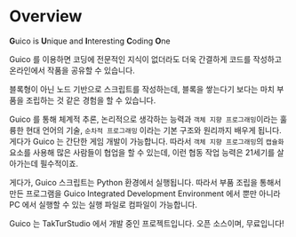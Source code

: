 # Overview
**G**uico is **U**nique and **I**nteresting **C**oding **O**ne

Guico 를 이용하면 코딩에 전문적인 지식이 없더라도
더욱 간결하게 코드를 작성하고 온라인에서 작품을 공유할 수 있습니다.

블록형이 아닌 노드 기반으로 스크립트를 작성하는데, 
블록을 쌓는다기 보다는 마치 부품을 조립하는 것 같은 경험을 할 수 있습니다.

Guico 를 통해 체계적 추론, 논리적으로 생각하는 능력과
`객체 지향 프로그래밍`이라는 훌륭한 현대 언어의 기술,
`순차적 프로그래밍` 이라는 기본 구조와 원리까지 배우게 됩니다.
게다가 Guico 는 간단한 게임 개발이 가능합니다. 따라서 
`객체 지향 프로그래밍`의 `캡슐화` 요소를 사용해 많은 사람들이
협업을 할 수 있는데, 이런 협동 작업 능력은 21세기를 살아가는데 필수적이죠.

게다가, Guico 스크립트는 Python 환경에서 실행됩니다.
따라서 부품 조립을 통해서 만든 프로그램을 Guico Integrated Development Environment 에서 뿐만 아니라
PC 에서 실행할 수 있는 실행 파일로 컴파일이 가능합니다.


Guico 는 TakTurStudio 에서 개발 중인 프로젝트입니다.
오픈 소스이며, 무료입니다!
